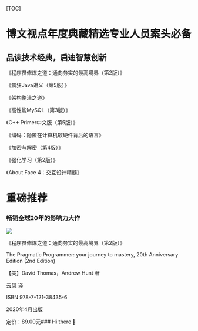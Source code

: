 

[TOC]

# 博文视点年度典藏精选专业人员案头必备

## 品读技术经典，启迪智慧创新

《程序员修炼之道：通向务实的最高境界（第2版）》

《疯狂Java讲义（第5版）》

《架构整洁之道》

《高性能MySQL（第3版）》

《C++ Primer中文版（第5版）》

《编码：隐匿在计算机软硬件背后的语言》

《加密与解密（第4版）》

《强化学习（第2版）》

《About Face 4：交互设计精髓》 

# 重磅推荐

###  畅销全球20年的影响力大作

![](http://download.broadview.com.cn/LargeCover/20034b7e68ed186356af)

《程序员修炼之道：通向务实的最高境界（第2版）》

The Pragmatic Programmer: your journey to mastery, 20th Anniversary Edition (2nd Edition)

【美】David Thomas，Andrew Hunt 著

云风 译

ISBN 978-7-121-38435-6

2020年4月出版

定价：89.00元### Hi there 👋

<!--
**booklist123/booklist123** is a ✨ _special_ ✨ repository because its `README.md` (this file) appears on your GitHub profile.

Here are some ideas to get you started:

- 🔭 I’m currently working on ...
- 🌱 I’m currently learning ...
- 👯 I’m looking to collaborate on ...
- 🤔 I’m looking for help with ...
- 💬 Ask me about ...
- 📫 How to reach me: ...
- 😄 Pronouns: ...
- ⚡ Fun fact: ...
-->
